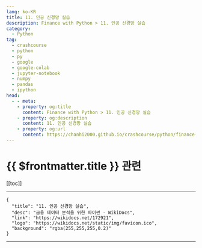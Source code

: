 ```yaml
---
lang: ko-KR
title: 11. 인공 신경망 실습
description: Finance with Python > 11. 인공 신경망 실습
category:
  - Python
tag: 
  - crashcourse
  - python
  - py
  - google
  - google-colab
  - jupyter-notebook
  - numpy
  - pandas
  - ipython
head:
  - - meta:
    - property: og:title
      content: Finance with Python > 11. 인공 신경망 실습
    - property: og:description
      content: 11. 인공 신경망 실습
    - property: og:url
      content: https://chanhi2000.github.io/crashcourse/python/finance-w-python/11.html
---
```


# {{ $frontmatter.title }} 관련

[[toc]]

---

```component VPCard
{
  "title": "11. 인공 신경망 실습",
  "desc": "금융 데이터 분석을 위한 파이썬 - WikiDocs",
  "link": "https://wikidocs.net/172921",
  "logo": "https://wikidocs.net/static/img/favicon.ico",
  "background": "rgba(255,255,255,0.2)"
}
```

---

<TagLinks />